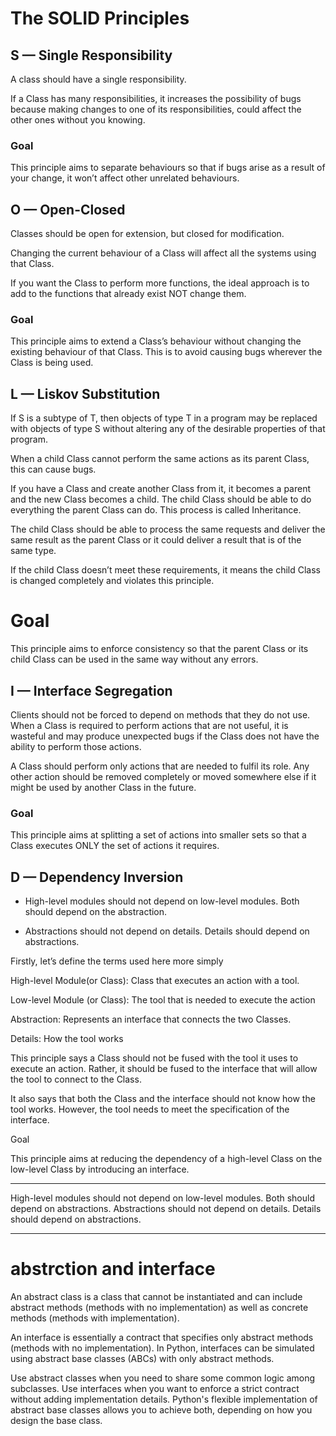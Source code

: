 # The SOLID Principles
## S — Single Responsibility
A class should have a single responsibility.

If a Class has many responsibilities, it increases the possibility of bugs because making changes to one of its responsibilities, could affect the other ones without you knowing.
### Goal

This principle aims to separate behaviours so that if bugs arise as a result of your change, it won’t affect other unrelated behaviours.

## O — Open-Closed
Classes should be open for extension, but closed for modification.

Changing the current behaviour of a Class will affect all the systems using that Class.

If you want the Class to perform more functions, the ideal approach is to add to the functions that already exist NOT change them.

###  Goal

This principle aims to extend a Class’s behaviour without changing the existing behaviour of that Class. This is to avoid causing bugs wherever the Class is being used.

## L — Liskov Substitution

If S is a subtype of T, then objects of type T in a program may be replaced with objects of type S without altering any of the desirable properties of that program.

When a child Class cannot perform the same actions as its parent Class, this can cause bugs.

If you have a Class and create another Class from it, it becomes a parent and the new Class becomes a child. The child Class should be able to do everything the parent Class can do. This process is called Inheritance.

The child Class should be able to process the same requests and deliver the same result as the parent Class or it could deliver a result that is of the same type.

If the child Class doesn’t meet these requirements, it means the child Class is changed completely and violates this principle.

# Goal

This principle aims to enforce consistency so that the parent Class or its child Class can be used in the same way without any errors.

## I — Interface Segregation

Clients should not be forced to depend on methods that they do not use.
When a Class is required to perform actions that are not useful, it is wasteful and may produce unexpected bugs if the Class does not have the ability to perform those actions.

A Class should perform only actions that are needed to fulfil its role. Any other action should be removed completely or moved somewhere else if it might be used by another Class in the future.

### Goal

This principle aims at splitting a set of actions into smaller sets so that a Class executes ONLY the set of actions it requires.

## D — Dependency Inversion

- High-level modules should not depend on low-level modules. Both should depend on the abstraction.

- Abstractions should not depend on details. Details should depend on abstractions.
  
Firstly, let’s define the terms used here more simply

High-level Module(or Class): Class that executes an action with a tool.

Low-level Module (or Class): The tool that is needed to execute the action

Abstraction: Represents an interface that connects the two Classes.

Details: How the tool works

This principle says a Class should not be fused with the tool it uses to execute an action. Rather, it should be fused to the interface that will allow the tool to connect to the Class.

It also says that both the Class and the interface should not know how the tool works. However, the tool needs to meet the specification of the interface.

Goal

This principle aims at reducing the dependency of a high-level Class on the low-level Class by introducing an interface.

---
High-level modules should not depend on low-level modules. Both should depend on abstractions.
Abstractions should not depend on details. Details should depend on abstractions.

---

# abstrction and interface
An abstract class is a class that cannot be instantiated and can include abstract methods (methods with no implementation) as well as concrete methods (methods with implementation).

An interface is essentially a contract that specifies only abstract methods (methods with no implementation). In Python, interfaces can be simulated using abstract base classes (ABCs) with only abstract methods.

Use abstract classes when you need to share some common logic among subclasses.
Use interfaces when you want to enforce a strict contract without adding implementation details.
Python's flexible implementation of abstract base classes allows you to achieve both, depending on how you design the base class.

